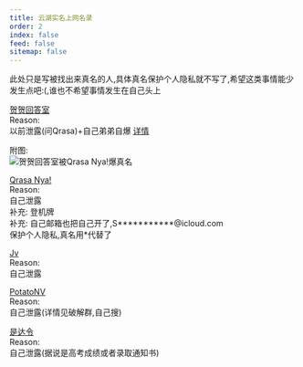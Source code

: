 ```yaml
---
title: 云湖实名上网名录
order: 2
index: false
feed: false
sitemap: false
---
```


此处只是写被找出来真名的人,具体真名保护个人隐私就不写了,希望这类事情能少发生点吧:(,谁也不希望事情发生在自己头上  

[贺贺回答室](https://www.yhchat.com/user/homepage/8826514)  
Reason:  
以前泄露(问Qrasa)+自己弟弟自爆 [详情](/blog/yh/events/2024/20240719.html)  

附图:  
![贺贺回答室被Qrasa Nya!爆真名](https://img.yyyyt.top/vuepress/blog/yh/true_name_internet/IMG_20240725_171230.jpg)  

[Qrasa Nya!](https://www.yhchat.com/user/homepage/4989233)  
Reason:  
自己泄露  
补充: 登机牌  
补充: 自己邮箱也把自己开了,S***********@icloud.com  
保护个人隐私,真名用*代替了  

[Jv](https://www.yhchat.com/user/homepage/3161064)  
Reason:  
自己泄露  

[PotatoNV](https://www.yhchat.com/user/homepage/9113734)  
Reason:  
自己泄露(详情见破解群,自己搜)  

[是达令](https://www.yhchat.com/user/homepage/8837112)  
Reason:  
自己泄露(据说是高考成绩或者录取通知书)  